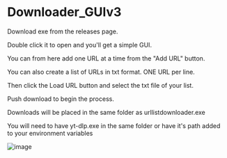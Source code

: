 # Downloader_GUIv3
Download exe from the releases page. 

Double click it to open and you'll get a simple GUI. 

You can from here add one URL at a time from the "Add URL" button.

You can also create a list of URLs in txt format. ONE URL per line. 

Then click the Load URL button and select the txt file of your list.

Push download to begin the process.

Downloads will be placed in the same folder as urllistdownloader.exe

You will need to have yt-dlp.exe in the same folder or have it's path added to your environment variables


![image](https://user-images.githubusercontent.com/55998857/235358959-b712254c-8387-4ea8-887a-8d6052bd49a4.png)
